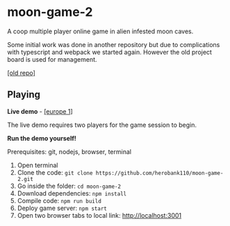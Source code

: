 # moon-game-2

A coop multiple player online game in alien infested moon caves.

Some initial work was done in another repository but due to complications with
typescript and webpack we started again. However the old project board is used
for management.

[[old repo]](https://github.com/herobank110/moon-game)

## Playing

**Live demo** - [[europe 1]](https://144.126.196.39/)

The live demo requires two players for the game session to begin.

**Run the demo yourself!**

Prerequisites: git, nodejs, browser, terminal

1. Open terminal
1. Clone the code: `git clone https://github.com/herobank110/moon-game-2.git`
2. Go inside the folder: `cd moon-game-2`
3. Download dependencies: `npm install`
4. Compile code: `npm run build`
5. Deploy game server: `npm start`
6. Open two browser tabs to local link: [http://localhost:3001](http://localhost:3001)
